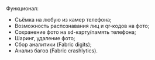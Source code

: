 Функционал:
- Съёмка на любую из камер телефона;
- Возможность распознавания лиц и qr-кодов на фото;
- Сохранение фото на sd-карту/память телефона;
- Шаринг, удаление фото;
- Сбор аналитики (Fabric digits);
- Анализ багов (Fabric crashlytics).

